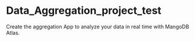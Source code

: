 # Data_Aggregation_project_test
Create the aggregation App to analyze your data in real time with MangoDB Atlas. 
